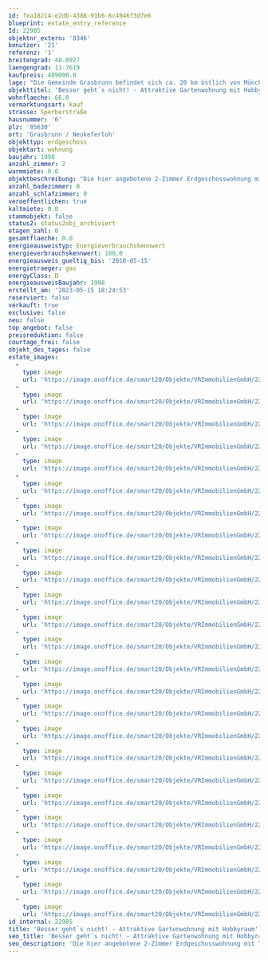 ```yaml
---
id: fea18214-e2db-4388-91b6-6c4946f3d7e6
blueprint: estate_entry_reference
Id: 22985
objektnr_extern: '8346'
benutzer: '21'
referenz: '1'
breitengrad: 48.0927
laengengrad: 11.7619
kaufpreis: 489000.0
lage: "Die Gemeinde Grasbrunn befindet sich ca. 20 km östlich von München. Neukeferloh bietet eine ideale Wohnlage, die sowohl die Nähe zur Großstadt München als auch die Vorzüge einer ruhigen und grünen Landschaft vereint. Diese attraktive Lage ermöglicht es, das Beste aus beiden Welten zu genießen. \r\nGrasbrunn weist ein breit gefächertes Angebot an Freizeitaktivitäten auf. Die Umgebung lädt zu erholsamen Spaziergängen und Fahrradtouren in der Natur ein. Zudem gibt es mit den Sportvereinen und Sportanlagen der Umgebung zahlreiche Möglichkeiten der sportlichen Aktivität. \r\nFür den täglichen Bedarf gibt es in unmittelbarer Nähe eine Vielzahl von Geschäften, Supermärkten und Restaurants, die bequem zu Fuß oder mit dem Fahrrad erreichbar sind. \r\nMit dem Auto erreichen Sie über den Ostring in wenigen Minuten die Stadtumfahrung München A99 sowie alle verfügbaren Autobahnanschlüsse. Am Flughafen MUC sind Sie in ca. 30 Fahrminuten. Die Bushaltestelle \"Grünlandstraße\" ist fußläufig in 5 Minuten erreichbar. Die nächstgelegene S-Bahn Station \"Vaterstetten\" liegt ca. 2 km entfernt."
objekttitel: 'Besser geht´s nicht! - Attraktive Gartenwohnung mit Hobbyraum'
wohnflaeche: 66.0
vermarktungsart: kauf
strasse: Sperberstraße
hausnummer: '6'
plz: '85630'
ort: 'Grasbrunn / Neukeferloh'
objekttyp: erdgeschoss
objektart: wohnung
baujahr: 1998
anzahl_zimmer: 2
warmmiete: 0.0
objektbeschreibung: "Die hier angebotene 2-Zimmer Erdgeschosswohnung mit Terrasse und reizvoll angelegtem Garten befindet sich in einem im Jahr 1998 erbauten Mehrfamilienhaus in absolut ruhiger Lage. Sie präsentiert sich in einem gepflegten Zustand.\r\n\r\nVon der Diele erreichen Sie das Schlafzimmer, das Bad, den großen Wohn- / Essbereich sowie die abgegrenzte Küche. Die Einbauküche ist im Kaufpreis enthalten.\r\n\r\nDie Böden von Küche, Diele und Bad sind durchgehend mit poliertem Granit gefliest. Das Bad ist mit einer Fußbodenheizung ausgestattet, welche über die Zentralheizung betrieben wird. Die Duschseite und das WC wurden im Jahr 2020 erneuert. Die Einbaumöbel mit integriertem Waschtisch bieten praktischen Stauraum und Abstellfläche.\r\n\r\nIm Schlafzimmer sowie im Wohn- / Essbereich ist Ahornparkett verlegt.\r\n\r\nVom Wohn- / Essbereich hat man Zugang zur eigenen, überdachten Terrasse und zum liebevoll und mit Stil angelegten, gepflegten Garten in Süd-West Ausrichtung. Das hübsche Gartenhaus bietet Platz für das, was draußen benötigt wird. Hinter dem eigenen Garten schließt sich noch ein Stück Gemeinschaftsgarten an, dahinter liegen die Nachbargrundstücke mit lockerer, villenartiger Bebauung. \r\n\r\nDie Rollläden wurden im Jahr 2021 erneuert. Dabei wurden alle außer Bad und Küche elektrifiziert und mit Fernbedienung bzw. Zeitprogrammierung ausgestattet. \r\n\r\nDie Wärmeverteilung in sämtlichen Räumen erfolgt über Heizkörper. \r\n\r\nIm Kellergeschoss befindet sich zudem ein Hobbyraum mit einer zusätzlichen Nutzfläche von ca. 26 m². Der Hobbyraum ist ebenfalls beheizbar und verfügt über einen Lichtgraben. \r\n\r\nDarüberhinaus gehören zur Wohnung noch ein Kellerabteil sowie je ein Stellplatz für Waschmaschine und Trockner im Gemeinschaftswaschraum.\r\n\r\nEin Tiefgaragenstellplatz (Kaufpreis: 25.000,- €) rundet das Angebot ab.\r\n\r\nDas aktuelle Hausgeld beträgt monatlich 340,00 €.\r\n\r\nKP Eigentumswohnung:                      489.000,00 €\r\nKP TG - Stellplatz                                     25.000,00 €\r\nKP Gesamt:                                            514.000,00 €"
anzahl_badezimmer: 0
anzahl_schlafzimmer: 0
veroeffentlichen: true
kaltmiete: 0.0
stammobjekt: false
status2: status2obj_archiviert
etagen_zahl: 0
gesamtflaeche: 0.0
energieausweistyp: Energieverbrauchskennwert
energieverbrauchskennwert: 100.0
energieausweis_gueltig_bis: '2018-05-15'
energietraeger: gas
energyClass: D
energieausweisBaujahr: 1998
erstellt_am: '2023-05-15 18:24:53'
reserviert: false
verkauft: true
exclusive: false
neu: false
top_angebot: false
preisreduktion: false
courtage_frei: false
objekt_des_tages: false
estate_images:
  -
    type: image
    url: 'https://image.onoffice.de/smart20/Objekte/VRImmobilienGmbH/22985/248da09e-0ece-4336-9af7-ee863ada7f63.jpg'
  -
    type: image
    url: 'https://image.onoffice.de/smart20/Objekte/VRImmobilienGmbH/22985/4942413b-f780-42d8-ab5b-dd5c2df94633.jpg'
  -
    type: image
    url: 'https://image.onoffice.de/smart20/Objekte/VRImmobilienGmbH/22985/2deac6ca-80c8-49f8-977c-2f0956f9d1a6.jpg'
  -
    type: image
    url: 'https://image.onoffice.de/smart20/Objekte/VRImmobilienGmbH/22985/34c9b2c2-78ed-46b4-8714-d19556508d06.jpg'
  -
    type: image
    url: 'https://image.onoffice.de/smart20/Objekte/VRImmobilienGmbH/22985/10cd0411-bb5a-4f1d-860b-b7e0af7d01fa.jpg'
  -
    type: image
    url: 'https://image.onoffice.de/smart20/Objekte/VRImmobilienGmbH/22985/9f1674c3-b996-463c-802f-a75d33dcb902.jpg'
  -
    type: image
    url: 'https://image.onoffice.de/smart20/Objekte/VRImmobilienGmbH/22985/a61d0de4-4da6-44f6-81a5-6dd8236c9429.jpg'
  -
    type: image
    url: 'https://image.onoffice.de/smart20/Objekte/VRImmobilienGmbH/22985/f5814d9d-57aa-4271-a7d9-fc1387eba5af.jpg'
  -
    type: image
    url: 'https://image.onoffice.de/smart20/Objekte/VRImmobilienGmbH/22985/6ee496c8-54d4-4c5e-98af-e0c594e72725.jpg'
  -
    type: image
    url: 'https://image.onoffice.de/smart20/Objekte/VRImmobilienGmbH/22985/8d0e7648-a71b-460e-abb2-a083d1fb16c8.jpg'
  -
    type: image
    url: 'https://image.onoffice.de/smart20/Objekte/VRImmobilienGmbH/22985/dddf8b4a-26a0-4fc1-8ffd-20e30853c1bd.jpg'
  -
    type: image
    url: 'https://image.onoffice.de/smart20/Objekte/VRImmobilienGmbH/22985/8e2975d5-8d9a-42dc-8b20-585165471c6d.jpg'
  -
    type: image
    url: 'https://image.onoffice.de/smart20/Objekte/VRImmobilienGmbH/22985/fe9d8946-f96b-4ff0-bc2b-e501ec80421d.jpg'
  -
    type: image
    url: 'https://image.onoffice.de/smart20/Objekte/VRImmobilienGmbH/22985/2020696f-2bc6-431a-9d0f-739fb02328cc.jpg'
  -
    type: image
    url: 'https://image.onoffice.de/smart20/Objekte/VRImmobilienGmbH/22985/a66b9e82-072e-4c20-9e03-8b7e6447dafb.jpg'
  -
    type: image
    url: 'https://image.onoffice.de/smart20/Objekte/VRImmobilienGmbH/22985/89fb0a70-2db8-4119-b69e-5fcda9de03e7.jpg'
  -
    type: image
    url: 'https://image.onoffice.de/smart20/Objekte/VRImmobilienGmbH/22985/ec1024fe-23ee-4200-925a-20695b3db413.jpg'
  -
    type: image
    url: 'https://image.onoffice.de/smart20/Objekte/VRImmobilienGmbH/22985/c1d8ecec-0c9a-4ff4-9510-0de25f0ec7d6.jpg'
  -
    type: image
    url: 'https://image.onoffice.de/smart20/Objekte/VRImmobilienGmbH/22985/45fea947-5075-4f7b-b643-f46f6186ffc9.jpg'
  -
    type: image
    url: 'https://image.onoffice.de/smart20/Objekte/VRImmobilienGmbH/22985/2a2c7797-8dc3-421f-89c8-37fb3498b5a0.jpg'
  -
    type: image
    url: 'https://image.onoffice.de/smart20/Objekte/VRImmobilienGmbH/22985/d2889761-da77-4b59-8f45-66fb7534b319.jpg'
  -
    type: image
    url: 'https://image.onoffice.de/smart20/Objekte/VRImmobilienGmbH/22985/70640005-9bca-4fc3-a3b4-0b56e235932b.jpg'
  -
    type: image
    url: 'https://image.onoffice.de/smart20/Objekte/VRImmobilienGmbH/22985/d21b7413-e31d-4ecc-9cdd-13d367ce119e.jpg'
  -
    type: image
    url: 'https://image.onoffice.de/smart20/Objekte/VRImmobilienGmbH/22985/9c842a7e-c6c0-480e-a672-df87a798ee9d.jpg'
  -
    type: image
    url: 'https://image.onoffice.de/smart20/Objekte/VRImmobilienGmbH/22985/9fa6315e-04e9-4ac2-8ef4-1dc6dba3f64d.jpg'
id_internal: 22985
title: 'Besser geht´s nicht! - Attraktive Gartenwohnung mit Hobbyraum'
seo_title: 'Besser geht´s nicht! - Attraktive Gartenwohnung mit Hobbyraum'
seo_description: 'Die hier angebotene 2-Zimmer Erdgeschosswohnung mit Terrasse und reizvoll angelegtem Garten befindet sich in einem im Jahr 1998 erbauten Mehrfamilienhaus in abs'
---
```

